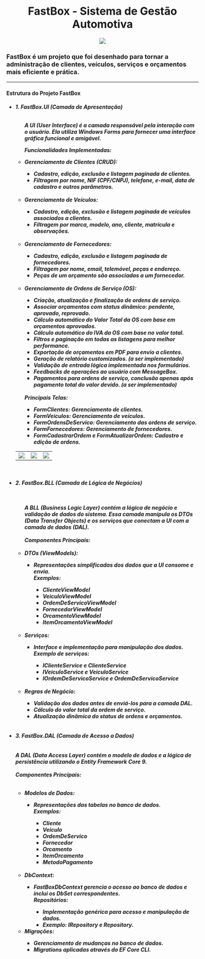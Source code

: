 <body>
<h1 align="center">FastBox - Sistema de Gestão Automotiva</h1>

<p align="center">
<img src="https://github.com/user-attachments/assets/4e03ab5c-3cdc-4476-8e3f-522f92498c55"/>
</p>

<h3>FastBox é um projeto que foi desenhado para tornar a administração de clientes, veículos, serviços e orçamentos mais eficiente e prática.</h3>

<hr>

<h4>Estrutura do Projeto FastBox</h4>
<h5>
<ul>
    <li>1. FastBox.UI (Camada de Apresentação)</li>
    <br>
    <ul>
        <p>A UI (User Interface) é a camada responsável pela interação com o usuário. Ela utiliza Windows Forms para fornecer uma interface gráfica funcional e amigável.</p>
<p>Funcionalidades Implementadas:</p>

<li>Gerenciamento de Clientes (CRUD):</li>
<ul>
<li>Cadastro, edição, exclusão e listagem paginada de clientes.</li>
<li>Filtragem por nome, NIF (CPF/CNPJ), telefone, e-mail, data de cadastro e outros parâmetros.</li>
</ul>
<br>
<li>Gerenciamento de Veículos:</li>
<ul>
<li>Cadastro, edição, exclusão e listagem paginada de veículos associados a clientes.</li>
<li>Filtragem por marca, modelo, ano, cliente, matrícula e observações.</li>
<br>
</ul>
<li>Gerenciamento de Fornecedores:</li>
<ul>
<li>Cadastro, edição, exclusão e listagem paginada de fornecedores.</li>
<li>Filtragem por nome, email, telemóvel, peças e endereço.</li>
<li>Peças de um orçamento são associadas a um fornecedor.</li>
<br>
</ul>
<li>Gerenciamento de Ordens de Serviço (OS):</li>
<ul>
    <li>Criação, atualização e finalização de ordens de serviço.</li>
    <li>Associar orçamentos com status dinâmico: pendente, aprovado, reprovado.</li>
    <li>Cálculo automático do Valor Total da OS com base em orçamentos aprovados.</li>
    <li>Cálculo automático do IVA da OS com base no valor total.</li>
    <li>Filtros e paginação em todas as listagens para melhor performance.</li>
    <li>Exportação de orçamentos em PDF para envio a clientes.</li>
    <li>Geração de relatório customizados. (a ser implementado)</li>
    <li>Validação de entrada lógica implementada nos formulários.</li>
    <li>Feedbacks de operações ao usuário com MessageBox.</li>
    <li>Pagamentos para ordens de serviço, conclusão apenas após pagamento total do valor devido. (a ser implementado)</li>
</ul>
<br>
Principais Telas:
<ul>
<li>FormClientes: Gerenciamento de clientes.</li>
<li>FormVeiculos: Gerenciamento de veículos.</li>
<li>FormOrdensDeServico: Gerenciamento das ordens de serviço.</li>
<li>FormFornecedores: Gerenciamento de fornecedores.</li>
<li>FormCadastrarOrdem e FormAtualizarOrdem: Cadastro e edição de ordens.</li>
</ul>
</ul>
<table>
<td>
<img src="https://github.com/user-attachments/assets/a91236f1-67a6-4241-8b1c-4120b2a8870b"/>
</td>
<td>
<img src="https://github.com/user-attachments/assets/1e6b4040-ccd8-40d3-9182-2fa51bbf8870"/>       
</td>
<td>
<img src="https://github.com/user-attachments/assets/86cef272-8bbf-491c-91b0-e241135bf2a1"/>            
</td>
</table>
<br><br>

<li>2. FastBox.BLL (Camada de Lógica de Negócios)</li>
<ul>
    <br><br>
A BLL (Business Logic Layer) contém a lógica de negócio e validação de dados do sistema. Essa camada manipula os DTOs (Data Transfer Objects) e os serviços que conectam a UI com a camada de dados (DAL).
<br><br>
Componentes Principais:<br><br>

<li>DTOs (ViewModels):</li>
<ul>
<li>Representações simplificadas dos dados que a UI consome e envia.</li>
Exemplos:
<ul>
<li>ClienteViewModel</li>
<li>VeiculoViewModel</li>
<li>OrdemDeServicoViewModel</li>
<li>FornecedorViewModel</li>
<li>OrcamentoViewModel</li>
<li>ItemOrcamentoViewModel</li>
</ul>
</ul><br>
<li>Serviços:</li>
<ul>
<li>Interface e implementação para manipulação dos dados.</li>
Exemplo de serviços:
<ul>
<li>IClienteService e ClienteService
<li>IVeiculoService e VeiculoService
<li>IOrdemDeServicoService e OrdemDeServicoService
</ul>
</ul><br>
<li>Regras de Negócio:</li>
<ul>
<li>Validação dos dados antes de enviá-los para a camada DAL.</li>
<li>Cálculo do valor total da ordem de serviço.</li>
<li>Atualização dinâmica do status de ordens e orçamentos.</li>
</ul>
</ul>
<br><br>
<li>3. FastBox.DAL (Camada de Acesso a Dados)</li><br><br>
A DAL (Data Access Layer) contém o modelo de dados e a lógica de persistência utilizando o Entity Framework Core 9.
<br><br>
Componentes Principais:<br><br>
<ul>
<li>Modelos de Dados:</li>
<ul>
<li>Representações das tabelas no banco de dados.</li>
Exemplos:
<ul>
<li>Cliente</li>
<li>Veiculo</li>
<li>OrdemDeServico</li>
<li>Fornecedor</li>
<li>Orcamento</li>
<li>ItemOrcamento</li>
<li>MetodoPagamento</li>
</ul>
</ul>
<br>
<li>DbContext:</li>
<ul>
<li>FastBoxDbContext gerencia o acesso ao banco de dados e inclui os DbSet<T> correspondentes.</li>
Repositórios:
<ul>
<li>Implementação genérica para acesso e manipulação de dados.</li>
<li>Exemplo: IRepository e Repository.</li>
</ul>
</ul>
<li>Migrações:</li>
<ul>
<li>Gerenciamento de mudanças no banco de dados.</li>
<li>Migrations aplicadas através do EF Core CLI.</li>
</ul>
</ul>
</ul>
</h5>
</body>